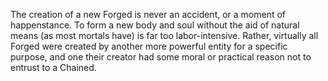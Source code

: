 The creation of a new Forged is never an accident, or a moment of happenstance. To form a new body and soul without the aid of natural means (as most mortals have) is far too labor-intensive. Rather, virtually all Forged were created by another more powerful entity for a specific purpose, and one their creator had some moral or practical reason not to entrust to a Chained.